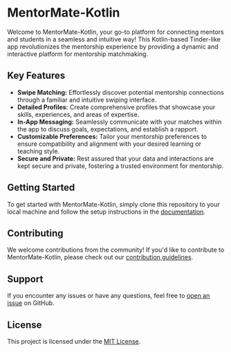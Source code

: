 # MentorMate-Kotlin

Welcome to MentorMate-Kotlin, your go-to platform for connecting mentors and students in a seamless and intuitive way! This Kotlin-based Tinder-like app revolutionizes the mentorship experience by providing a dynamic and interactive platform for mentorship matchmaking.

## Key Features

- **Swipe Matching:** Effortlessly discover potential mentorship connections through a familiar and intuitive swiping interface.
- **Detailed Profiles:** Create comprehensive profiles that showcase your skills, experiences, and areas of expertise.
- **In-App Messaging:** Seamlessly communicate with your matches within the app to discuss goals, expectations, and establish a rapport.
- **Customizable Preferences:** Tailor your mentorship preferences to ensure compatibility and alignment with your desired learning or teaching style.
- **Secure and Private:** Rest assured that your data and interactions are kept secure and private, fostering a trusted environment for mentorship.

## Getting Started

To get started with MentorMate-Kotlin, simply clone this repository to your local machine and follow the setup instructions in the [documentation](docs/setup.md).

## Contributing

We welcome contributions from the community! If you'd like to contribute to MentorMate-Kotlin, please check out our [contribution guidelines](CONTRIBUTING.md).

## Support

If you encounter any issues or have any questions, feel free to [open an issue](https://github.com/yourusername/MentorMate-Kotlin/issues) on GitHub.

## License

This project is licensed under the [MIT License](LICENSE).

